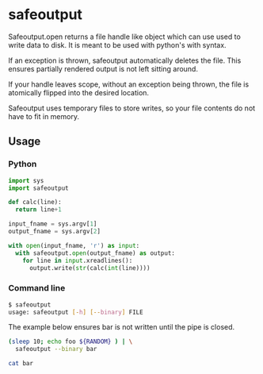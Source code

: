 # safeoutput

Safeoutput.open returns a file handle like object which can use used to write data to disk.
It is meant to be used with python's with syntax.

If an exception is thrown, safeoutput automatically deletes the file. This ensures partially rendered output is not left sitting around.

If your handle leaves scope, without an exception being thrown, the file is atomically flipped into the desired location.

Safeoutput uses temporary files to store writes, so your file contents do not have to fit in memory.

## Usage

### Python

```python
import sys
import safeoutput

def calc(line):
  return line+1

input_fname = sys.argv[1]
output_fname = sys.argv[2]

with open(input_fname, 'r') as input:
  with safeoutput.open(output_fname) as output:
    for line in input.xreadlines():
      output.write(str(calc(int(line))))
```

### Command line

```bash
$ safeoutput
usage: safeoutput [-h] [--binary] FILE
```

The example below ensures bar is not written until the pipe is closed.

```bash
(sleep 10; echo foo ${RANDOM} ) | \
  safeoutput --binary bar

cat bar
```
